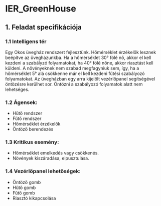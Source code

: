 ﻿# IER_GreenHouse

 ## 1.     Feladat specifikációja
 
 
### 1.1     Intelligens tér
 
Egy Okos üvegház rendszert fejlesztünk. 
Hőmérséklet érzékelők lesznek beépítve az üvegházunkba. 
Ha a hőmérséklet 30° fölé nő, akkor el kell kezdeni a szabályzó 
folyamatokat, ha 40° fölé nőne, akkor riasztást kell küldeni. 
A növényeknek nem szabad megfagyniuk sem, így, ha a hőmérséklet 5° 
alá csökkenne már el kell kezdeni fűtési szabályozó folyamatokat.
Az üvegházban egy arra kijelölt vezérlőpanel segítségével öntözésre 
kerülhet sor. Öntözni a szabályozó folyamatok alatt nem lehetséges.
 
### 1.2   Ágensek:
 
- Hűtő rendszer
- Fűtő rendszer
- Hőmérséklet érzékelők
- Öntöző berendezés
 
 
### 1.3   Kritikus esemény:
 
- Hőmérséklet emelkedés vagy csökkenés.
- Növények kiszáradása, elpusztulása.
 
 
### 1.4   Vezérlőpanel lehetőségek:
 
- Öntöző gomb
- Hűtő gomb
- Fűtő gomb
- Riasztó kikapcsolása
